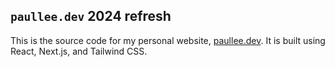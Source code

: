 ## `paullee.dev` 2024 refresh

This is the source code for my personal website, [paullee.dev](https://paullee.dev). It is built using React, Next.js, and Tailwind CSS.